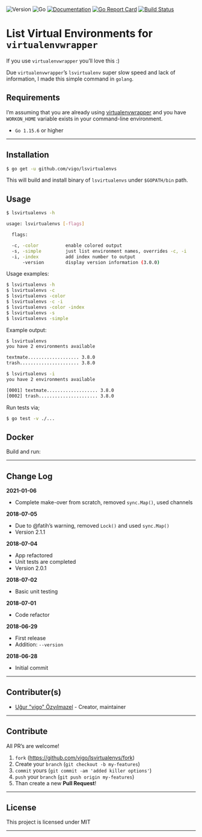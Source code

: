 ![Version](https://img.shields.io/badge/version-2.1.2-yellow.svg)
![Go](https://img.shields.io/badge/golang-1.15.6-black.svg)
[![Documentation](https://godoc.org/github.com/vigo/lsvirtualenvs?status.svg)](https://pkg.go.dev/github.com/vigo/lsvirtualenvs)
[![Go Report Card](https://goreportcard.com/badge/github.com/vigo/lsvirtualenvs)](https://goreportcard.com/report/github.com/vigo/lsvirtualenvs)
[![Build Status](https://travis-ci.org/vigo/lsvirtualenvs.svg?branch=master)](https://travis-ci.org/vigo/lsvirtualenvs)

# List Virtual Environments for `virtualenvwrapper`

If you use `virtualenvwrapper` you’ll love this :)

Due `virtualenvwrapper`’s `lsvirtualenv` super slow speed and lack of information,
I made this simple command in `golang`.


## Requirements

I’m assuming that you are already using [virtualenvwrapper](https://virtualenvwrapper.readthedocs.io/en/latest/)
and you have `WORKON_HOME` variable exists in your command-line environment.

- `Go 1.15.6` or higher

---

## Installation

```bash
$ go get -u github.com/vigo/lsvirtualenvs
```

This will build and install binary of `lsvirtualenvs` under `$GOPATH/bin` path.

## Usage

```bash
$ lsvirtualenvs -h

usage: lsvirtualenvs [-flags]

  flags:

  -c, -color          enable colored output
  -s, -simple         just list environment names, overrides -c, -i
  -i, -index          add index number to output
      -version        display version information (3.0.0)
```

Usage examples:

```bash
$ lsvirtualenvs -h
$ lsvirtualenvs -c
$ lsvirtualenvs -color
$ lsvirtualenvs -c -i
$ lsvirtualenvs -color -index
$ lsvirtualenvs -s
$ lsvirtualenvs -simple
```

Example output:

```bash
$ lsvirtualenvs
you have 2 environments available

textmate................... 3.8.0
trash...................... 3.8.0

$ lsvirtualenvs -i
you have 2 environments available

[0001] textmate................... 3.8.0
[0002] trash...................... 3.8.0
```

Run tests via;

```bash
$ go test -v ./...
```

## Docker

Build and run:



---

## Change Log

**2021-01-06**

* Complete make-over from scratch, removed `sync.Map()`, used channels

**2018-07-05**

* Due to @fatih’s warning, removed `Lock()` and used `sync.Map()`
* Version 2.1.1

**2018-07-04**

* App refactored
* Unit tests are completed
* Version 2.0.1

**2018-07-02**

* Basic unit testing

**2018-07-01**

* Code refactor

**2018-06-29**

* First release
* Addition: `--version`

**2018-06-28**

* Initial commit

---

## Contributer(s)

* [Uğur "vigo" Özyılmazel](https://github.com/vigo) - Creator, maintainer

---

## Contribute

All PR’s are welcome!

1. `fork` (https://github.com/vigo/lsvirtualenvs/fork)
1. Create your `branch` (`git checkout -b my-features`)
1. `commit` yours (`git commit -am 'added killer options'`)
1. `push` your `branch` (`git push origin my-features`)
1. Than create a new **Pull Request**!

---

## License

This project is licensed under MIT

---


